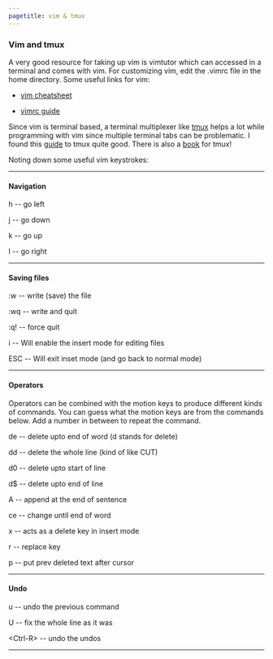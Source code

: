 ```yaml
---
pagetitle: vim & tmux
---
```


### Vim and tmux

A very good resource for taking up vim is vimtutor which can accessed in a
terminal and comes with vim.
For customizing vim, edit the .vimrc file in the home directory. Some useful
links for vim:

- [vim cheatsheet](http://www.viemu.com/a_vi_vim_graphical_cheat_sheet_tutorial.html)

- [vimrc guide](https://dougblack.io/words/a-good-vimrc.html)

Since vim is terminal based, a terminal multiplexer like 
[tmux](https://github.com/tmux/tmux/wiki)
helps a lot while programming with vim since multiple terminal tabs can be problematic. 
I found this
[guide](http://www.hamvocke.com/blog/a-quick-and-easy-guide-to-tmux/) 
to tmux 
quite good. There is also a [book](https://leanpub.com/the-tao-of-tmux/read) for
 tmux!


Noting down some useful vim keystrokes:

---

#### Navigation

h -- go left

j -- go down

k -- go up

l -- go right

---

#### Saving files

:w -- write (save) the file

:wq -- write and quit

:q! -- force quit

i -- Will enable the insert mode for editing files

ESC -- Will exit inset mode (and go back to normal mode)

---

#### Operators

Operators can be combined with the motion keys to produce different kinds of 
commands. You can guess what the motion keys are from the commands below.
Add a number in between to repeat the command.

de -- delete upto end of word (d stands for delete)

dd -- delete the whole line (kind of like CUT)

d0 -- delete upto start of line

d$ -- delete upto end of line

A -- append at the end of sentence

ce -- change until end of word

x -- acts as a delete key in insert mode

r -- replace key

p -- put prev deleted text after cursor

---

#### Undo

u -- undo the previous command

U -- fix the whole line as it was

<Ctrl-R\> -- undo the undos

---
